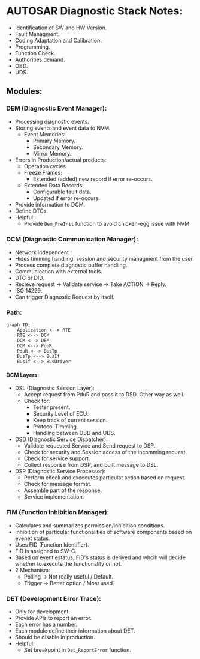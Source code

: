 # AUTOSAR Diagnostic Stack Notes:
- Identification of SW and HW Version.
- Fault Managment.
- Coding Adaptation and Calibration.
- Programming.
- Function Check.
- Authorities demand.
- OBD.
- UDS.

## Modules:
### DEM (Diagnostic Event Manager):
- Processing diagnostic events.
- Storing events and event data to NVM.
  - Event Memories:
    - Primary Memory.
    - Secondary Memory.
    - Mirror Memory.
- Errors in Production/actual products:
  - Operation cycles.
  - Freeze Frames:
    - Extended (added) new record if error re-occurs.
  - Extended Data Records:
    - Configurable fault data.
    - Updated if error re-occurs.
- Provide information to DCM.
- Define DTCs.
- Helpful:
  - Provide `Dem_PreInit` function to avoid chicken-egg issue with NVM.
### DCM (Diagnostic Communication Manager):
- Network independent.
- Hides timming handling, session and security managment from the user.
- Process complete diagnostic buffer handling.
- Communication with external tools.
- DTC or DID.
- Recieve request -> Validate service -> Take ACTION -> Reply.
- ISO 14229.
- Can trigger Diagnostic Request by itself.
### Path:
```mermaid
graph TD;
    Application <--> RTE
    RTE <--> DCM
    DCM <--> DEM
    DCM <--> PduR
    PduR <--> BusTp
    BusTp <--> BusIf
    BusIf <--> BusDriver
```
#### DCM Layers:
- DSL (Diagnostic Session Layer):
  - Accept request from PduR and pass it to DSD. Other way as well.
  - Check for:
    - Tester present.
    - Security Level of ECU.
    - Keep track of current session.
    - Protocol Timming.
    - Handling between OBD and UDS.
- DSD (Diagnostic Service Dispatcher):
  - Validate requested Service and Send request to DSP.
  - Check for security and Session access of the incomming request.
  - Check for service support.
  - Collect response from DSP, and built message to DSL.
- DSP (Diagnostic Service Processor):
  - Perform check and excecutes particulat action based on request.
  - Check for message format.
  - Assemble part of the response.
  - Service implementation.
### FIM (Function Inhibition Manager):
- Calculates and summarizes permission/inhibition conditions.
- Inhibition of particular functionalities of software components based on evenet status.
- Uses FID (Function Identifier).
- FID is assigned to SW-C.
- Based on event estatus, FID's status is derived and whcih will decide whether to execute the functionality or not.
- 2 Mechanism:
  - Polling -> Not really useful / Default.
  - Trigger -> Better option / Most used.
### DET (Development Error Trace):
- Only for development.
- Provide APIs to report an error.
- Each error has a number.
- Each module define their information about DET.
- Should be disable in production.
- Helpful:
  - Set breakpoint in `Det_ReportError` function.